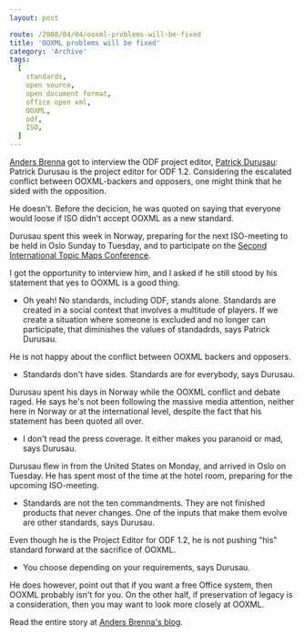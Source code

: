 ```yaml
---
layout: post

route: /2008/04/04/ooxml-problems-will-be-fixed
title: 'OOXML problems will be fixed'
category: 'Archive'
tags:
  [
    standards,
    open source,
    open document format,
    office open xml,
    OOXML,
    odf,
    ISO,
  ]
---
```


<a class="ph" target="_blank" rel="noopener noreferrer" href="http://blog.abrenna.com">Anders
Brenna</a> got to interview the ODF project editor,
<a class="ph" target="_blank" rel="noopener noreferrer" href="http://durusau.net/">Patrick
Durusau</a>: Patrick Durusau is the project editor for ODF 1.2. Considering the
escalated conflict between OOXML-backers and opposers, one might think that he
sided with the opposition.

He doesn't. Before the decicion, he was quoted on saying that everyone would
loose if ISO didn't accept OOXML as a new standard.

Durusau spent this week in Norway, preparing for the next ISO-meeting to be held
in Oslo Sunday to Tuesday, and to participate on the
<a class="ph" target="_blank" rel="noopener noreferrer" href="http://www.topicmaps.com/tmc/conference.jsp?conf=TM2008">Second
International Topic Maps Conference</a>.

I got the opportunity to interview him, and I asked if he still stood by his
statement that yes to OOXML is a good thing.

- Oh yeah! No standards, including ODF, stands alone. Standards are created in a
  social context that involves a multitude of players. If we create a situation
  where someone is excluded and no longer can participate, that diminishes the
  values of standadrds, says Patrick Durusau.

He is not happy about the conflict between OOXML backers and opposers.

- Standards don't have sides. Standards are for everybody, says Durusau.

Durusau spent his days in Norway while the OOXML conflict and debate raged. He
says he's not been following the massive media attention, neither here in Norway
or at the international level, despite the fact that his statement has been
quoted all over.

- I don't read the press coverage. It either makes you paranoid or mad, says
  Durusau.

Durusau flew in from the United States on Monday, and arrived in Oslo on
Tuesday. He has spent most of the time at the hotel room, preparing for the
upcoming ISO-meeting.

- Standards are not the ten commandments. They are not finished products that
  never changes. One of the inputs that make them evolve are other standards,
  says Durusau.

Even though he is the Project Editor for ODF 1.2, he is not pushing "his"
standard forward at the sacrifice of OOXML.

- You choose depending on your requirements, says Durusau.

He does however, point out that if you want a free Office system, then OOXML
probably isn't for you. On the other half, if preservation of legacy is a
consideration, then you may want to look more closely at OOXML.

Read the entire story at
<a class="ph" target="_blank" rel="noopener noreferrer" href="http://blog.abrenna.com/odf-project-editor-believes-ooxml-problems-will-be-fixed/">Anders
Brenna's blog</a>.

